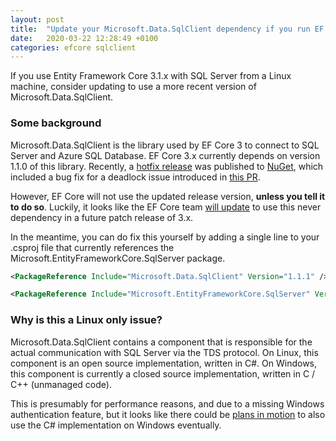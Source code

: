 ```yaml
---
layout: post
title:  "Update your Microsoft.Data.SqlClient dependency if you run EF Core 3.1 with Linux/Docker, to avoid deadlock (hang) issues"
date:   2020-03-22 12:28:49 +0100
categories: efcore sqlclient
---
```

If you use Entity Framework Core 3.1.x with SQL Server from a Linux machine, consider updating to use a more recent version of Microsoft.Data.SqlClient.

### Some background

Microsoft.Data.SqlClient is the library used by EF Core 3 to connect to SQL Server and Azure SQL Database. EF Core 3.x currently depends on version 1.1.0 of this library. Recently, a  [hotfix release](https://github.com/dotnet/SqlClient/releases/tag/v1.1.1) was published to [NuGet](https://www.nuget.org/packages/Microsoft.Data.SqlClient/1.1.1), which included a bug fix for a deadlock issue introduced in [this PR](https://github.com/dotnet/corefx/pull/34184).

However, EF Core will not use the updated release version, **unless you tell it to do so**. Luckily, it looks like the EF Core team [will update](https://github.com/dotnet/efcore/issues/20316#issuecomment-601885988) to use this never dependency in a future patch release of 3.x.

In the meantime, you can do fix this yourself by adding a single line to your .csproj file that currently references the Microsoft.EntityFrameworkCore.SqlServer package.

``` xml
<PackageReference Include="Microsoft.Data.SqlClient" Version="1.1.1" />

<PackageReference Include="Microsoft.EntityFrameworkCore.SqlServer" Version="3.1.2" />
```

### Why is this a Linux only issue?

Microsoft.Data.SqlClient contains a component that is responsible for the actual communication with SQL Server via the TDS protocol. On Linux, this component is an open source implementation, written in C#. On Windows, this component is currently a closed source implementation, written in C / C++ (unmanaged code).

This is presumably for performance reasons, and due to a missing Windows authentication feature, but it looks like there could be [plans in motion](https://github.com/dotnet/SqlClient/pull/477) to also use the C# implementation on Windows eventually.

